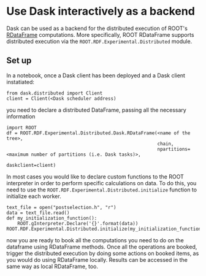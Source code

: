 <!--
 Copyright 2021 dciangot
 
 Licensed under the Apache License, Version 2.0 (the "License");
 you may not use this file except in compliance with the License.
 You may obtain a copy of the License at
 
     http://www.apache.org/licenses/LICENSE-2.0
 
 Unless required by applicable law or agreed to in writing, software
 distributed under the License is distributed on an "AS IS" BASIS,
 WITHOUT WARRANTIES OR CONDITIONS OF ANY KIND, either express or implied.
 See the License for the specific language governing permissions and
 limitations under the License.
-->
# Use Dask interactively as a backend
Dask can be used as a backend for the distributed execution of ROOT's [RDataFrame](https://root.cern/doc/master/classROOT_1_1RDataFrame.html) computations. More specifically, ROOT RDataFrame supports distributed execution via the ```ROOT.RDF.Experimental.Distributed``` module.

## Set up
In a notebook, once a Dask client has been deployed and a Dask client instatiated:
```
from dask.distributed import Client
client = Client(<Dask scheduler address)
```

you need to declare a distributed DataFrame, passing all the necessary information
```
import ROOT
df = ROOT.RDF.Experimental.Distributed.Dask.RDataFrame(<name of the tree>, 
                                                       chain, 
                                                       npartitions=<maximum number of partitions (i.e. Dask tasks)>, 
                                                       daskclient=client)
```
In most cases you would like to declare custom functions to the ROOT interpreter in order to perform specific calculations on data. To do this, you need to use the ```ROOT.RDF.Experimental.Distributed.initialize``` function to initialize each worker.
```
text_file = open("postselection.h", "r")
data = text_file.read()
def my_initialization_function():
    ROOT.gInterpreter.Declare('{}'.format(data))
ROOT.RDF.Experimental.Distributed.initialize(my_initialization_function)
```
now you are ready to book all the computations you need to do on the dataframe using RDataFrame methods.
Once all the operations are booked, trigger the distributed execution by doing some actions on booked items, as you would do using RDataFrame locally. Results can be accessed in the same way as local RDataFrame, too.
